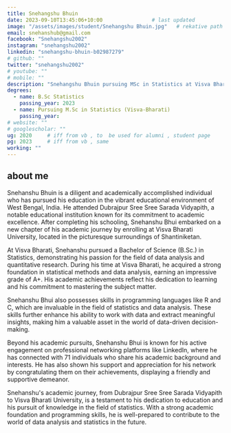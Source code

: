 ```yaml
---
title: Snehangshu Bhuin                   
date: 2023-09-10T13:45:06+10:00                # last updated
image: "/assets/images/student/Snehangshu Bhuin.jpg"   # rekative path 
email: snehanshub@gmail.com
facebook: "Snehangshu2002"        
instagram: "snehangshu2002"
linkedin: "snehangshu-bhuin-b02987279"     
# github: ""              
twitter: "snehangshu2002"
# youtube: ""
# mobile: ""    
description: "Snehangshu Bhuin pursuing MSc in Statistics at Visva Bharati."        # for meta description
degrees:
  - name: B.Sc Statistics            
    passing_year: 2023
  - name: Pursuing M.Sc in Statistics (Visva-Bharati) 
    passing_year:  
# website: ""
# googlescholar: "" 
ug: 2020     # iff from vb , to  be used for alumni , student page
pg: 2023     # iff from vb , same
working: ""
---
```


## about me

Snehanshu Bhuin is a diligent and academically accomplished individual who has pursued his education in the vibrant educational environment of West Bengal, India. He attended Dubrajpur Sree Sree Sarada Vidyapith, a notable educational institution known for its commitment to academic excellence. After completing his schooling, Snehanshu Bhui embarked on a new chapter of his academic journey by enrolling at Visva Bharati University, located in the picturesque surroundings of Shantiniketan.

At Visva Bharati, Snehanshu pursued a Bachelor of Science (B.Sc.) in Statistics, demonstrating his passion for the field of data analysis and quantitative research. During his time at Visva Bharati, he acquired a strong foundation in statistical methods and data analysis, earning an impressive grade of A+. His academic achievements reflect his dedication to learning and his commitment to mastering the subject matter.

Snehanshu Bhui also possesses skills in programming languages like R and C, which are invaluable in the field of statistics and data analysis. These skills further enhance his ability to work with data and extract meaningful insights, making him a valuable asset in the world of data-driven decision-making.

Beyond his academic pursuits, Snehanshu Bhui is known for his active engagement on professional networking platforms like LinkedIn, where he has connected with 71 individuals who share his academic background and interests. He has also shown his support and appreciation for his network by congratulating them on their achievements, displaying a friendly and supportive demeanor.

Snehanshu's academic journey, from Dubrajpur Sree Sree Sarada Vidyapith to Visva Bharati University, is a testament to his dedication to education and his pursuit of knowledge in the field of statistics. With a strong academic foundation and programming skills, he is well-prepared to contribute to the world of data analysis and statistics in the future.
